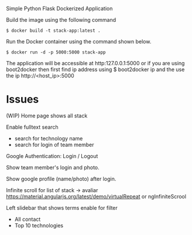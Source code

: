 Simple Python Flask Dockerized Application

Build the image using the following command

```console
$ docker build -t stack-app:latest .
```
Run the Docker container using the command shown below.

```console
$ docker run -d -p 5000:5000 stack-app
```

The application will be accessible at http:127.0.0.1:5000 or if you are using boot2docker then first find ip address using $ boot2docker ip and the use the ip http://<host_ip>:5000


# Issues
(WIP) Home page shows all stack

Enable fulltext search
  - search for technology name
  - search for login of team member

Google Authentication: Login / Logout

Show team member's login and photo. 

Show google profile (name/photo) after login.

Infinite scroll for list of stack 
 -> avaliar https://material.angularjs.org/latest/demo/virtualRepeat or ngInfiniteScrool

Left slidebar that shows terms enable for filter
  - All contact
  - Top 10 technologies